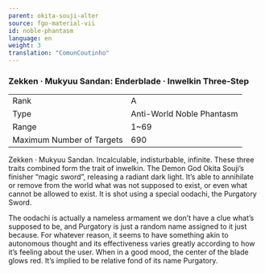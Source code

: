 ```yaml
---
parent: okita-souji-alter
source: fgo-material-vii
id: noble-phantasm
language: en
weight: 3
translation: "ComunCoutinho"
---
```


### Zekken · Mukyuu Sandan: Enderblade · Inwelkin Three-Step

<table>
  <tr><td>Rank</td><td>A</td></tr>
  <tr><td>Type</td><td>Anti-World Noble Phantasm</td></tr>
  <tr><td>Range</td><td>1~69</td></tr>
  <tr><td>Maximum Number of Targets</td><td>690</td></tr>
</table>

Zekken · Mukyuu Sandan.
Incalculable, indisturbable, infinite. These three traits combined form the trait of inwelkin.
The Demon God Okita Souji’s finisher “magic sword”, releasing a radiant dark light.
It’s able to annihilate or remove from the world what was not supposed to exist, or even what cannot be allowed to exist.
It is shot using a special oodachi, the Purgatory Sword.

The oodachi is actually a nameless armament we don’t have a clue what’s supposed to be, and Purgatory is just a random name assigned to it just because. For whatever reason, it seems to have something akin to autonomous thought and its effectiveness varies greatly according to how it’s feeling about the user. When in a good mood, the center of the blade glows red. It’s implied to be relative fond of its name Purgatory.
